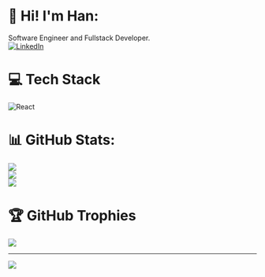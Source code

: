 # 🥺 Hi! I'm Han:
Software Engineer and Fullstack Developer. <br />
[![LinkedIn](https://img.shields.io/badge/LinkedIn-%230077B5.svg?logo=linkedin&logoColor=white)](https://linkedin.com/in/hanxheng) 

# 💻 Tech Stack
![React](https://img.shields.io/badge/react-%2320232a.svg?style=for-the-badge&logo=react&logoColor=%2361DAFB)

# 📊 GitHub Stats:
![](https://github-readme-stats.vercel.app/api?username=shaaaaame&theme=dark&hide_border=false&include_all_commits=false&count_private=false)<br/>
![](https://github-readme-streak-stats.herokuapp.com/?user=shaaaaame&theme=dark&hide_border=false)<br/>
![](https://github-readme-stats.vercel.app/api/top-langs/?username=shaaaaame&theme=dark&hide_border=false&include_all_commits=false&count_private=false&layout=compact)

# 🏆 GitHub Trophies
![](https://github-profile-trophy.vercel.app/?username=shaaaaame&theme=radical&no-frame=false&no-bg=true&margin-w=4)

---
[![](https://visitcount.itsvg.in/api?id=shaaaaame&icon=0&color=0)](https://visitcount.itsvg.in)

<!-- Proudly created with GPRM ( https://gprm.itsvg.in ) -->
